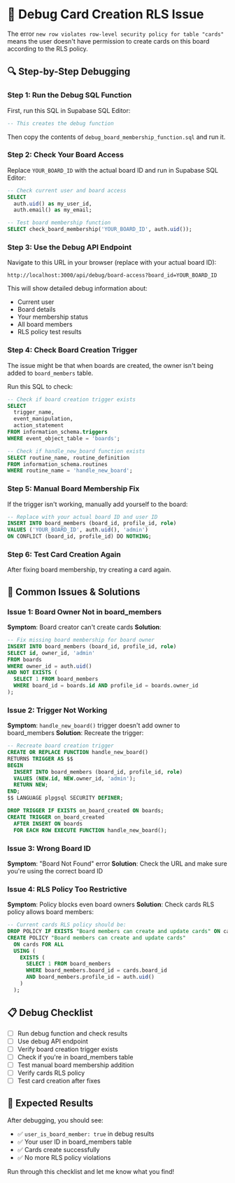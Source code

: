 # 🚨 Debug Card Creation RLS Issue

The error `new row violates row-level security policy for table "cards"` means the user doesn't have permission to create cards on this board according to the RLS policy.

## 🔍 Step-by-Step Debugging

### Step 1: Run the Debug SQL Function
First, run this SQL in Supabase SQL Editor:
```sql
-- This creates the debug function
```
Then copy the contents of `debug_board_membership_function.sql` and run it.

### Step 2: Check Your Board Access
Replace `YOUR_BOARD_ID` with the actual board ID and run in Supabase SQL Editor:

```sql
-- Check current user and board access
SELECT 
  auth.uid() as my_user_id,
  auth.email() as my_email;

-- Test board membership function
SELECT check_board_membership('YOUR_BOARD_ID', auth.uid());
```

### Step 3: Use the Debug API Endpoint
Navigate to this URL in your browser (replace with your actual board ID):
```
http://localhost:3000/api/debug/board-access?board_id=YOUR_BOARD_ID
```

This will show detailed debug information about:
- Current user
- Board details  
- Your membership status
- All board members
- RLS policy test results

### Step 4: Check Board Creation Trigger
The issue might be that when boards are created, the owner isn't being added to `board_members` table.

Run this SQL to check:
```sql
-- Check if board creation trigger exists
SELECT 
  trigger_name, 
  event_manipulation, 
  action_statement 
FROM information_schema.triggers 
WHERE event_object_table = 'boards';

-- Check if handle_new_board function exists
SELECT routine_name, routine_definition 
FROM information_schema.routines 
WHERE routine_name = 'handle_new_board';
```

### Step 5: Manual Board Membership Fix
If the trigger isn't working, manually add yourself to the board:

```sql
-- Replace with your actual board ID and user ID
INSERT INTO board_members (board_id, profile_id, role)
VALUES ('YOUR_BOARD_ID', auth.uid(), 'admin')
ON CONFLICT (board_id, profile_id) DO NOTHING;
```

### Step 6: Test Card Creation Again
After fixing board membership, try creating a card again.

## 🔧 Common Issues & Solutions

### Issue 1: Board Owner Not in board_members
**Symptom**: Board creator can't create cards
**Solution**: 
```sql
-- Fix missing board membership for board owner
INSERT INTO board_members (board_id, profile_id, role)
SELECT id, owner_id, 'admin'
FROM boards
WHERE owner_id = auth.uid()
AND NOT EXISTS (
  SELECT 1 FROM board_members 
  WHERE board_id = boards.id AND profile_id = boards.owner_id
);
```

### Issue 2: Trigger Not Working
**Symptom**: `handle_new_board()` trigger doesn't add owner to board_members
**Solution**: Recreate the trigger:
```sql
-- Recreate board creation trigger
CREATE OR REPLACE FUNCTION handle_new_board()
RETURNS TRIGGER AS $$
BEGIN
  INSERT INTO board_members (board_id, profile_id, role)
  VALUES (NEW.id, NEW.owner_id, 'admin');
  RETURN NEW;
END;
$$ LANGUAGE plpgsql SECURITY DEFINER;

DROP TRIGGER IF EXISTS on_board_created ON boards;
CREATE TRIGGER on_board_created
  AFTER INSERT ON boards
  FOR EACH ROW EXECUTE FUNCTION handle_new_board();
```

### Issue 3: Wrong Board ID
**Symptom**: "Board Not Found" error
**Solution**: Check the URL and make sure you're using the correct board ID

### Issue 4: RLS Policy Too Restrictive
**Symptom**: Policy blocks even board owners
**Solution**: Check cards RLS policy allows board members:
```sql
-- Current cards RLS policy should be:
DROP POLICY IF EXISTS "Board members can create and update cards" ON cards;
CREATE POLICY "Board members can create and update cards"
  ON cards FOR ALL
  USING (
    EXISTS (
      SELECT 1 FROM board_members
      WHERE board_members.board_id = cards.board_id 
      AND board_members.profile_id = auth.uid()
    )
  );
```

## 📋 Debug Checklist

- [ ] Run debug function and check results
- [ ] Use debug API endpoint  
- [ ] Verify board creation trigger exists
- [ ] Check if you're in board_members table
- [ ] Test manual board membership addition
- [ ] Verify cards RLS policy
- [ ] Test card creation after fixes

## 🎯 Expected Results

After debugging, you should see:
- ✅ `user_is_board_member: true` in debug results
- ✅ Your user ID in board_members table  
- ✅ Cards create successfully
- ✅ No more RLS policy violations

Run through this checklist and let me know what you find! 